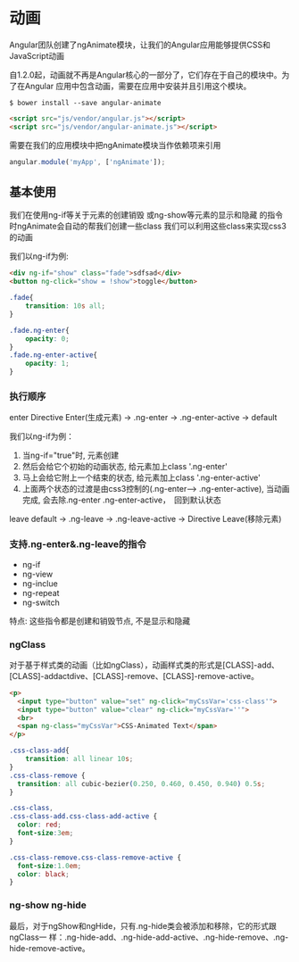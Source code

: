 # 动画

Angular团队创建了ngAnimate模块，让我们的Angular应用能够提供CSS和JavaScript动画

自1.2.0起，动画就不再是Angular核心的一部分了，它们存在于自己的模块中。为了在Angular
应用中包含动画，需要在应用中安装并且引用这个模块。

```shell
$ bower install --save angular-animate 
```

```html
<script src="js/vendor/angular.js"></script>
<script src="js/vendor/angular-animate.js"></script> 
```


需要在我们的应用模块中把ngAnimate模块当作依赖项来引用
```js
angular.module('myApp', ['ngAnimate']); 
```


## 基本使用

我们在使用ng-if等关于元素的创建销毁 或ng-show等元素的显示和隐藏
的指令时ngAnimate会自动的帮我们创建一些class
我们可以利用这些class来实现css3的动画


我们以ng-if为例:
```html
<div ng-if="show" class="fade">sdfsad</div>
<button ng-click="show = !show">toggle</button>
```

```css
.fade{
    transition: 10s all;
}

.fade.ng-enter{
    opacity: 0;
}
.fade.ng-enter-active{
    opacity: 1;
}
```




### 执行顺序


enter  Directive Enter(生成元素) -> .ng-enter -> .ng-enter-active -> default

我们以ng-if为例：

1. 当ng-if="true"时, 元素创建
2. 然后会给它个初始的动画状态, 给元素加上class '.ng-enter'
3. 马上会给它附上一个结束的状态,  给元素加上class '.ng-enter-active'
4. 上面两个状态的过渡是由css3控制的(.ng-enter--> .ng-enter-active), 当动画完成,
会去除.ng-enter .ng-enter-active，　回到默认状态


leave  default -> .ng-leave -> .ng-leave-active -> Directive Leave(移除元素)


### 支持.ng-enter&.ng-leave的指令
- ng-if
- ng-view
- ng-inclue
- ng-repeat
- ng-switch

特点: 这些指令都是创建和销毁节点, 不是显示和隐藏


### ngClass
对于基于样式类的动画（比如ngClass），动画样式类的形式是[CLASS]-add、[CLASS]-addactdive、[CLASS]-remove、[CLASS]-remove-active。


```html
<p>
  <input type="button" value="set" ng-click="myCssVar='css-class'">
  <input type="button" value="clear" ng-click="myCssVar=''">
  <br>
  <span ng-class="myCssVar">CSS-Animated Text</span>
</p>
```

```css
.css-class-add{
    transition: all linear 10s;
}
.css-class-remove {
  transition: all cubic-bezier(0.250, 0.460, 0.450, 0.940) 0.5s;
}

.css-class,
.css-class-add.css-class-add-active {
  color: red;
  font-size:3em;
}

.css-class-remove.css-class-remove-active {
  font-size:1.0em;
  color: black;
}
```

### ng-show ng-hide


最后，对于ngShow和ngHide，只有.ng-hide类会被添加和移除，它的形式跟ngClass一
样：.ng-hide-add、.ng-hide-add-active、.ng-hide-remove、.ng-hide-remove-active。



